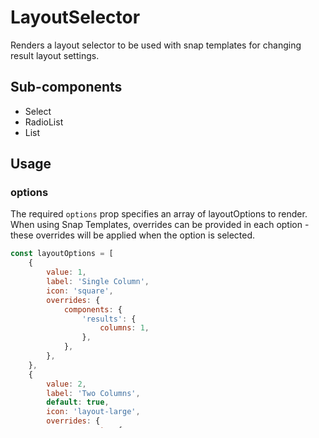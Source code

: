 # LayoutSelector

Renders a layout selector to be used with snap templates for changing result layout settings. 

## Sub-components
- Select
- RadioList 
- List


## Usage

### options
The required `options` prop specifies an array of layoutOptions to render. When using Snap Templates, overrides can be provided in each option - these overrides will be applied when the option is selected.

```jsx
const layoutOptions = [
	{
		value: 1,
		label: 'Single Column',
		icon: 'square',
		overrides: {
			components: {
				'results': {
					columns: 1,
				},
			},
		},
	},
	{
		value: 2,
		label: 'Two Columns',
		default: true,
		icon: 'layout-large',
		overrides: {
			components: {
				'results': {
					columns: 2,
				},
			},
		},
	},
],

<LayoutSelector options={layoutOptions} />
```

### onSelect
The required `onSelect` sets the callback function for when a selection has been made. the function will be passed the click event and the selected option. 

```jsx

<LayoutSelector onSelect={(e, option) => callback()} options={layoutOptions} />

```

### type
The `type` prop specifies the type of selector to render. Options are `'radio'`, `'list'`, or `'dropdown'`. Defaults to `"dropdown"`.

```jsx
<LayoutSelector type={"list"} onSelect={(e, option) => callback()} options={layoutOptions} />
```

### selected
The `selected` prop specifies the intitially selected option. 

```jsx
<LayoutSelector onSelect={(e, option) => callback()} selected={layoutOptions[0]} options={layoutOptions} />
```

### label
The `label` prop specifies the label to render. Defaults to `"Layout"`.

```jsx
<LayoutSelector label={"Layout"} onSelect={(e, option) => callback()} options={layoutOptions} />
```

### hideLabel
The `hideLabel` prop hides the selector label.

```jsx
<LayoutSelector hideLabel={true} label={"Layout"} onSelect={(e, option) => callback()} options={layoutOptions} />
```

### hideOptionLabels
The `hideOptionLabels` prop hides the option labels.

```jsx
<LayoutSelector hideOptionLabels={true} onSelect={(e, option) => callback()} options={layoutOptions} />
```

### showSingleOption
The `showSingleOption` prop specifies if the component should render if the provided options prop contains a single option. 
```jsx
<LayoutSelector showSingleOption={true} onSelect={(e, option) => callback()} options={layoutOptions.slice(0, 1)} />
```
